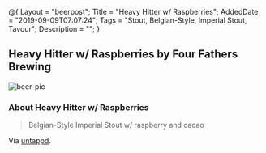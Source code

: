 @{
 Layout = "beerpost";
 Title = "Heavy Hitter w/ Raspberries";
 AddedDate = "2019-09-09T07:07:24";
 Tags = "Stout, Belgian-Style, Imperial Stout, Tavour";
 Description = "";
 }
 

## Heavy Hitter w/ Raspberries by Four Fathers Brewing

![beer-pic]

### About Heavy Hitter w/ Raspberries

> Belgian-Style Imperial Stout w/ raspberry and cacao

Via [untappd][untappd-url].

[untappd-url]: <https://untappd.com//b/four-fathers-brewing-heavy-hitter-w-raspberries/1088508>
[beer-pic]: https://jasonpowley.com/assets/img/2019-09-09-heavy-hitter-w-raspberries.jpeg "Heavy Hitter w/ Raspberries by Four Fathers Brewing"
